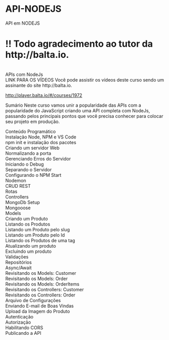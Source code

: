 # API-NODEJS</br>
API em NODEJS</br>
<h1>!! Todo agradecimento ao tutor da http://balta.io.</h1></br>
APIs com NodeJs</br>
LINK PARA OS VÍDEOS
Você pode assistir os vídeos deste curso sendo um assinante do site http://balta.io.</br>

http://player.balta.io/#/courses/1972</br>

Sumário
Neste curso vamos unir a popularidade das APIs com a popularidade do JavaScript criando uma API completa com NodeJs, passando pelos principais pontos que você precisa conhecer para colocar seu projeto em produção.

Conteúdo Programático</br>
Instalação Node, NPM e VS Code</br>
npm init e instalação dos pacotes</br>
Criando um servidor Web</br>
Normalizando a porta</br>
Gerenciando Erros do Servidor</br>
Iniciando o Debug</br>
Separando o Servidor</br>
Configurando o NPM Start</br>
Nodemon</br>
CRUD REST</br>
Rotas</br>
Controllers</br>
MongoDb Setup</br>
Mongooose</br>
Models</br>
Criando um Produto</br>
Listando os Produtos</br>
Listando um Produto pelo slug</br>
Listando um Produto pelo Id</br>
Listando os Produtos de uma tag</br>
Atualizando um produto</br>
Excluindo um produto</br>
Validações</br>
Repositórios</br>
Async/Await</br>
Revisitando os Models: Customer</br>
Revisitando os Models: Order</br>
Revisitando os Models: OrderItems</br>
Revisitando os Controllers: Customer</br>
Revisitando os Controllers: Order</br>
Arquivo de Configurações</br>
Enviando E-mail de Boas Vindas</br>
Upload da Imagem do Produto</br>
Autenticação</br>
Autorização</br>
Habilitando CORS</br>
Publicando a API</br>
